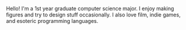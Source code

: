 Hello! I'm a 1st year graduate computer science major.
I enjoy making figures and try to design stuff occasionally.
I also love film, indie games, and esoteric programming languages.
